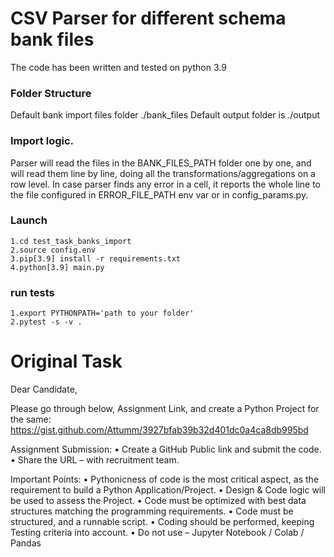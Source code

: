 # CSV Parser for different schema bank files
The code has been written and tested on python 3.9

### Folder Structure
Default bank import files folder ./bank_files
Default output folder is ./output

### Import logic. 
Parser will read the files in the  BANK_FILES_PATH folder one by one, and will
read them line by line, doing all the transformations/aggregations on a row level.
In case parser finds any error in a cell, it reports the whole line 
to the file configured in ERROR_FILE_PATH env var or in config_params.py.

### Launch
```buildoutcfg
1.cd test_task_banks_import
2.source config.env
3.pip[3.9] install -r requirements.txt
4.python[3.9] main.py
```

### run tests
```
1.export PYTHONPATH='path to your folder'
2.pytest -s -v .
```

# Original Task

Dear Candidate,

Please go through below, Assignment Link, and create a Python Project for the same:
https://gist.github.com/Attumm/3927bfab39b32d401dc0a4ca8db995bd

Assignment Submission:
    • Create a GitHub Public link and submit the code. 
    • Share the URL – with recruitment team. 

Important Points:
    • Pythonicness of code is the most critical aspect, as the requirement to build a Python Application/Project.
    • Design & Code logic will be used to assess the Project. 
    • Code must be optimized with best data structures matching the programming requirements.
    • Code must be structured, and a runnable script.
    • Coding should be performed, keeping Testing criteria into account.
    • Do not use – Jupyter Notebook / Colab / Pandas
